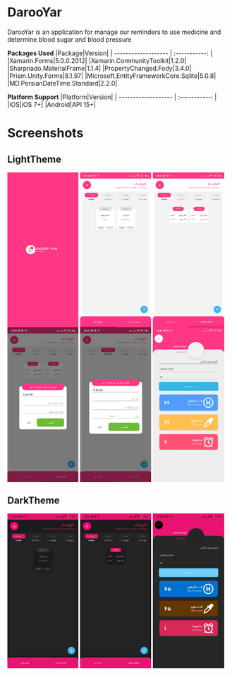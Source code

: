 # DarooYar
DarooYar is an application for manage our reminders to use medicine and determine blood sugar and blood pressure

**Packages Used**
|Package|Version|
| ------------------- | :-----------: |
|Xamarin.Forms|5.0.0.2012|
|Xamarin.CommunityToolkit|1.2.0|
|Sharpnado.MaterialFrame|1.1.4|
|PropertyChanged.Fody|3.4.0|
|Prism.Unity.Forms|8.1.97|
|Microsoft.EntityFrameworkCore.Sqlite|5.0.8|
|MD.PersianDateTime.Standard|2.2.0|

**Platform Support**
|Platform|Version|
| ------------------- | :-----------: |
|iOS|iOS 7+|
|Android|API 15+|

# Screenshots

## LightTheme
<img align = "center" src="screenshots/Light-Splash.jpg" width=32%> <img align = "center" src="screenshots/Light-Reminder.jpg" width=32%> <img align = "center" src="screenshots/Light-Test.jpg" width=32%>
<img align = "center" src="screenshots/Light-TestDialog.jpg" width=32%> <img align = "center" src="screenshots/Ligth-ReminderDialog.jpg" width=32%> <img align = "center" src="screenshots/Light-Profile.jpg" width=32%>

## DarkTheme
<img align = "center" src="screenshots/Dark-Reminders.jpg" width=32%> <img align = "center" src="screenshots/Dark-Tests.jpg" width=32%> <img align = "center" src="screenshots/Dark-Profile.jpg" width=32%>
